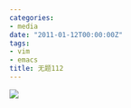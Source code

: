 ```yaml
---
categories:
- media
date: "2011-01-12T00:00:00Z"
tags:
- vim
- emacs
title: 无题112
---
```


![](http://du1ab.one/images/2011/why-emacs-vim-good-157.png)
